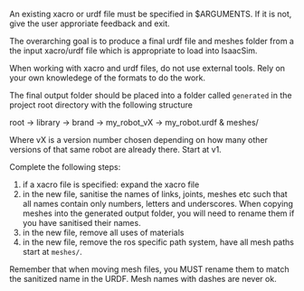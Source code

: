An existing xacro or urdf file must be specified in $ARGUMENTS. If it is not, give the user approriate feedback and exit.

The overarching goal is to produce a final urdf file and meshes folder from a the input xacro/urdf file which is appropriate to load into IsaacSim.

When working with xacro and urdf files, do not use external tools. Rely on your own knowledege of the formats to do the work.

The final output folder should be placed into a folder called `generated` in the project root directory with the following structure

root -> library -> brand -> my_robot_vX -> my_robot.urdf & meshes/

Where vX is a version number chosen depending on how many other versions of that same robot are already there. Start at v1.

Complete the following steps:
1. if a xacro file is specified: expand the xacro file
2. in the new file, sanitise the names of links, joints, meshes etc such that all names contain only numbers, letters and underscores. When copying meshes into the generated output folder, you will need to rename them if you have sanitised their names.
3. in the new file, remove all uses of materials
4. in the new file, remove the ros specific path system, have all mesh paths start at `meshes/`.

Remember that when moving mesh files, you MUST rename them to match the sanitized name in the URDF. Mesh names with dashes are never ok.